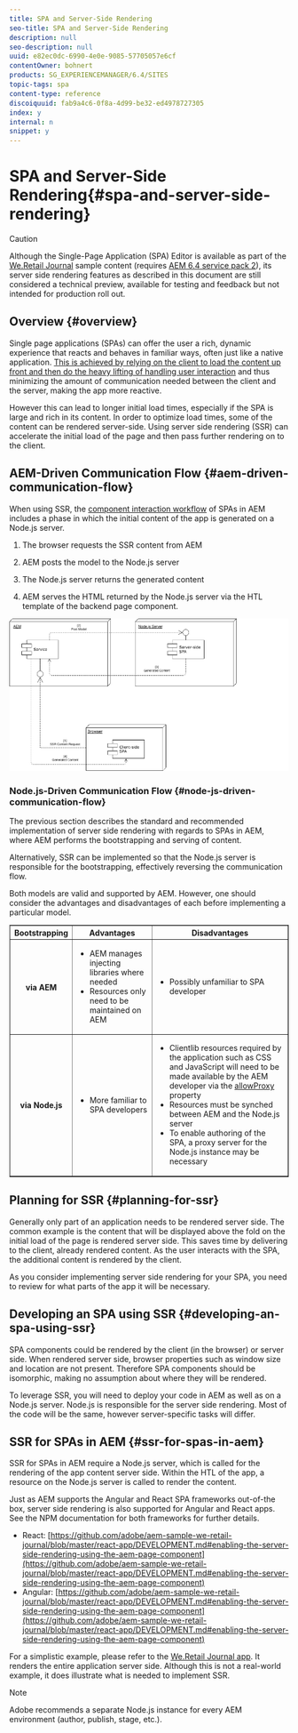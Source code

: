 ```yaml
---
title: SPA and Server-Side Rendering
seo-title: SPA and Server-Side Rendering
description: null
seo-description: null
uuid: e82ec0dc-6990-4e0e-9085-57705057e6cf
contentOwner: bohnert
products: SG_EXPERIENCEMANAGER/6.4/SITES
topic-tags: spa
content-type: reference
discoiquuid: fab9a4c6-0f8a-4d99-be32-ed4978727305
index: y
internal: n
snippet: y
---
```


# SPA and Server-Side Rendering{#spa-and-server-side-rendering}

>[!CAUTION]
>
>Although the Single-Page Application (SPA) Editor is available as part of the [We.Retail Journal](https://github.com/adobe/aem-sample-we-retail-journal) sample content (requires [AEM 6.4 service pack 2](../../../release-notes/sp-release-notes.md)), its server side rendering features as described in this document are still considered a technical preview, available for testing and feedback but not intended for production roll out.

## Overview {#overview}

Single page applications (SPAs) can offer the user a rich, dynamic experience that reacts and behaves in familiar ways, often just like a native application. [This is achieved by relying on the client to load the content up front and then do the heavy lifting of handling user interaction](../../../sites/developing/using/spa-walkthrough.md#main-pars-header-29566281) and thus minimizing the amount of communication needed between the client and the server, making the app more reactive.

However this can lead to longer initial load times, especially if the SPA is large and rich in its content. In order to optimize load times, some of the content can be rendered server-side. Using server side rendering (SSR) can accelerate the initial load of the page and then pass further rendering on to the client.

<!--
Comment Type: annotation
Last Modified By: fauchere
Last Modified Date: 2018-12-06T11:23:40.461-0500
In Gabriel's slides, there is a section about the importance of this initial load time over SEO
-->

## AEM-Driven Communication Flow {#aem-driven-communication-flow}

When using SSR, the [component interaction workflow](../../../sites/developing/using/spa-overview.md#main-pars-header-1731324886) of SPAs in AEM includes a phase in which the initial content of the app is generated on a Node.js server.

1. The browser requests the SSR content from AEM  

1. AEM posts the model to the Node.js server

1. The Node.js server returns the generated content  

1. AEM serves the HTML returned by the Node.js server via the HTL template of the backend page component.

![](assets/server-side-rendering-cms-drivenaemnode.png)

### Node.js-Driven Communication Flow {#node-js-driven-communication-flow}

The previous section describes the standard and recommended implementation of server side rendering with regards to SPAs in AEM, where AEM performs the bootstrapping and serving of content.

Alternatively, SSR can be implemented so that the Node.js server is responsible for the bootstrapping, effectively reversing the communication flow.

Both models are valid and supported by AEM. However, one should consider the advantages and disadvantages of each before implementing a particular model.

<table border="1" cellpadding="1" cellspacing="0" width="100%"> 
 <tbody>
  <tr>
   <th><strong>Bootstrapping</strong></th> 
   <th><strong>Advantages</strong></th> 
   <th><strong>Disadvantages</strong></th> 
  </tr>
  <tr>
   <th><strong>via AEM</strong><br /> </th> 
   <td>
    <ul> 
     <li>AEM manages injecting libraries where needed</li> 
     <li>Resources only need to be maintained on AEM<br /> </li> 
    </ul> </td> 
   <td>
    <ul> 
     <li>Possibly unfamiliar to SPA developer<br /> </li> 
    </ul> </td> 
  </tr>
  <tr>
   <th><strong>via Node.js</strong></th> 
   <td>
    <ul> 
     <li>More familiar to SPA developers<br /> </li> 
    </ul> </td> 
   <td>
    <ul> 
     <li>Clientlib resources required by the application such as CSS and JavaScript will need to be made available by the AEM developer via the <span class="code"><a href="../../../sites/developing/using/clientlibs.md#main-pars-title-8ced">allowProxy</a></span> property<br /> </li> 
     <li>Resources must be synched between AEM and the Node.js server</li> 
     <li>To enable authoring of the SPA, a proxy server for the Node.js instance may be necessary</li> 
    </ul> </td> 
  </tr>
 </tbody>
</table>

## Planning for SSR {#planning-for-ssr}

Generally only part of an application needs to be rendered server side. The common example is the content that will be displayed above the fold on the initial load of the page is rendered server side. This saves time by delivering to the client, already rendered content. As the user interacts with the SPA, the additional content is rendered by the client.

As you consider implementing server side rendering for your SPA, you need to review for what parts of the app it will be necessary.

## Developing an SPA using SSR {#developing-an-spa-using-ssr}

SPA components could be rendered by the client (in the browser) or server side. When rendered server side, browser properties such as window size and location are not present. Therefore SPA components should be isomorphic, making no assumption about where they will be rendered.

To leverage SSR, you will need to deploy your code in AEM as well as on a Node.js server. Node.js is responsible for the server side rendering. Most of the code will be the same, however server-specific tasks will differ.

## SSR for SPAs in AEM {#ssr-for-spas-in-aem}

SSR for SPAs in AEM require a Node.js server, which is called for the rendering of the app content server side. Within the HTL of the app, a resource on the Node.js server is called to render the content.

Just as AEM supports the Angular and React SPA frameworks out-of-the box, server side rendering is also supported for Angular and React apps. See the NPM documentation for both frameworks for further details.

* React: [https://github.com/adobe/aem-sample-we-retail-journal/blob/master/react-app/DEVELOPMENT.md#enabling-the-server-side-rendering-using-the-aem-page-component](https://github.com/adobe/aem-sample-we-retail-journal/blob/master/react-app/DEVELOPMENT.md#enabling-the-server-side-rendering-using-the-aem-page-component)
* Angular: [https://github.com/adobe/aem-sample-we-retail-journal/blob/master/react-app/DEVELOPMENT.md#enabling-the-server-side-rendering-using-the-aem-page-component](https://github.com/adobe/aem-sample-we-retail-journal/blob/master/react-app/DEVELOPMENT.md#enabling-the-server-side-rendering-using-the-aem-page-component)

For a simplistic example, please refer to the [We.Retail Journal app](https://github.com/Adobe-Marketing-Cloud/aem-sample-we-retail-journal). It renders the entire application server side. Although this is not a real-world example, it does illustrate what is needed to implement SSR.

>[!NOTE]
>
>Adobe recommends a separate Node.js instance for every AEM environment (author, publish, stage, etc.).

